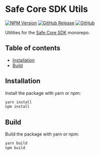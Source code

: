# Safe Core SDK Utils

[![NPM Version](https://badge.fury.io/js/%40safe-global%2Fsafe-core-sdk-utils.svg)](https://badge.fury.io/js/%40safe-global%2Fsafe-core-sdk-utils)
[![GitHub Release](https://img.shields.io/github/release/safe-global/safe-core-sdk.svg?style=flat)](https://github.com/safe-global/safe-core-sdk/releases)
[![GitHub](https://img.shields.io/github/license/safe-global/safe-core-sdk)](https://github.com/safe-global/safe-core-sdk/blob/main/LICENSE.md)

Utilities for the [Safe Core SDK](https://github.com/safe-global/safe-core-sdk) monorepo.

## Table of contents
* [Installation](#installation)
* [Build](#build)

## <a name="installation">Installation</a>

Install the package with yarn or npm:

```bash
yarn install
npm install
```

## <a name="build">Build</a>

Build the package with yarn or npm:

```bash
yarn build
npm build
```
